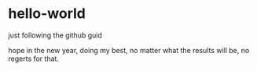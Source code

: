 # hello-world
just following the github guid

hope in the new year, doing my best, no matter what the results will be, no regerts for that.
